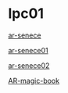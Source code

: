# lpc01

[ar-senece]( https://li932565422.github.io/lpc01/AR.js-master/aframe/examples/demo-hatsune-miku/index.html)

[ar-senece01]( https://li932565422.github.io/lpc01/AR.js-master/aframe/examples/demo-hatsune-miku/old-hatsune.html)

[ar-senece02]( https://li932565422.github.io/lpc01/AR.js-master/aframe/examples/demo-hatsune-miku/old-full-hatsune.html)


[AR-magic-book](https://li932565422.github.io/lpc01/AR.js-master/three.js/examples/magic-book/magic-book.html)
